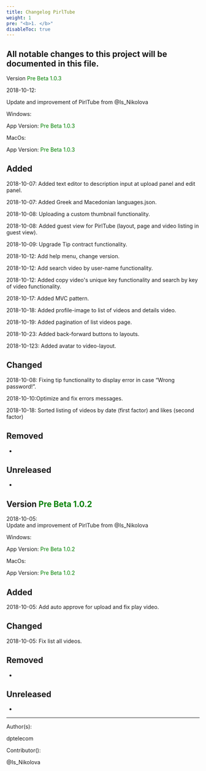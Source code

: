 ```yaml
---
title: Changelog PirlTube
weight: 1
pre: "<b>1. </b>"
disableToc: true
---
```


## All notable changes to this project will be documented in this file.


Version <span style="color:green">Pre Beta 1.0.3</span>


2018-10-12:


Update and improvement of PirlTube from @Is_Nikolova


Windows:  


App Version: <span style="color:green">Pre Beta 1.0.3</span>


MacOs:


App Version: <span style="color:green">Pre Beta 1.0.3</span>


 
## Added  


2018-10-07: Added text editor to description input at upload panel and edit panel.


2018-10-07: Added Greek and Macedonian languages.json.


2018-10-08: Uploading a custom thumbnail functionality.


2018-10-08: Added guest view for PirlTube (layout, page and video listing in guest view).


2018-10-09: Upgrade Tip contract functionality.


2018-10-12: Add help menu, change version.


2018-10-12: Add search video by user-name functionality.


2018-10-12: Added copy video's unique key functionality and search by key of video functionality.


2018-10-17: Added MVC pattern.


2018-10-18: Added profile-image to list of videos and details video.


2018-10-19: Added pagination of list videos page.


2018-10-23: Added back-forward buttons to layouts.


2018-10-123: Added avatar to video-layout.


## Changed 


2018-10-08: Fixing tip functionality to display error in case “Wrong password!”.


2018-10-10:Optimize and fix errors messages.


2018-10-18: Sorted listing of videos by date (first factor) and likes (second factor)


## Removed  
-
 
## Unreleased
-
 
 



## Version <span style="color:green">Pre Beta 1.0.2</span>
2018-10-05:  
Update and improvement of PirlTube from @Is_Nikolova  

Windows:  


App Version: <span style="color:green">Pre Beta 1.0.2</span>


MacOs:


App Version: <span style="color:green">Pre Beta 1.0.2</span>


## Added  


2018-10-05: Add auto approve for upload and fix play video.


## Changed  

2018-10-05: Fix list all videos.


## Removed  
-

## Unreleased  
-



---
Author(s):  

dptelecom  

Contributor():

@Is_Nikolova
